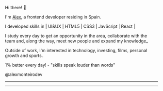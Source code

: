 Hi there! 👋

I'm [Alex](https://alexmonteirodev.github.io/portifolio-alex/), a frontend developer residing in Spain.

I developed skills in | UI&UX | HTML5 | CSS3 | JavScript | React |

I study every day to get an opportunity in the area, collaborate with the team and, along the way, meet new people and expand my knowledge_ 

Outside of work, I'm interested in technology, investing, films, personal growth and sports.

1% better every day! - "skills speak louder than words"

@alexmonteirodev

---

---
<!---
alexmonteirodev/alexmonteirodev is a ✨ special ✨ repository because its `README.md` (this file) appears on your GitHub profile.
You can click the Preview link to take a look at your changes.
--->
